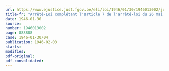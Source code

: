```yaml
---
url: https://www.ejustice.just.fgov.be/eli/loi/1946/01/30/1946013002/justel
title-fr: "Arrêté-Loi complétant l'article 7 de l'arrêté-loi du 26 mai 1944, relatif à la compétence et à la procédure en matière de crimes et de délits contre la sûreté de l'Etat"
date: 1946-01-30
source:
number: 1946013002
page: 888888
case: 1946-01-30/04
publication: 1946-02-03
starts:
modifies:
pdf-original:
pdf-consolidated:
---
```


